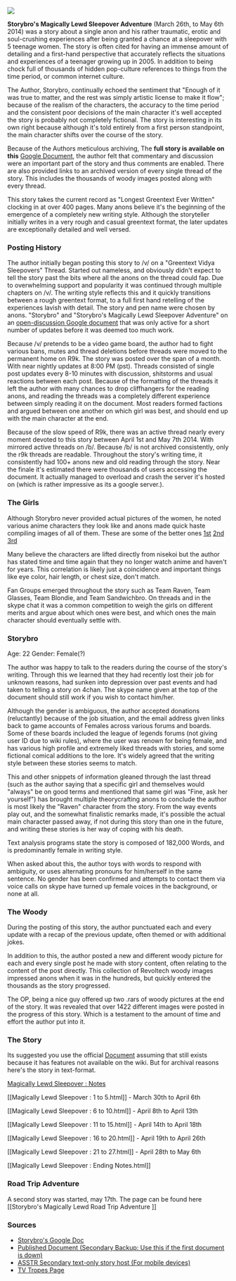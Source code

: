 ![](http://i.imgur.com/4xxpU3q.jpg)

**Storybro's Magically Lewd Sleepover Adventure** (March 26th, to May 6th 2014) was a story about a single anon and his rather traumatic, erotic and soul-crushing experiences after being granted a chance at a sleepover with 5 teenage women. The story is often cited for having an immense amount of detailing and a first-hand perspective that accurately reflects the situations and experiences of a teenager growing up in 2005. In addition to being chock full of thousands of hidden pop-culture references to things from the time period, or common internet culture.

The Author, Storybro, continually echoed the sentiment that "Enough of it was true to matter, and the rest was simply artistic license to make it flow"; because of the realism of the characters, the accuracy to the time period and the consistent poor decisions of the main character it's well accepted the story is probably not completely fictional. The story is interesting in its own right because although it's told entirely from a first person standpoint, the main character shifts over the course of the story.

Because of the Authors meticulous archiving, The **full story is available on this** [Google Document](https://docs.google.com/document/d/1KvjPwwYXYNMopylbhQNl5e3_UFvV8qP_We72xWYCmao/edit#), the author felt that commentary and discussion were an important part of the story and thus comments are enabled. There are also provided links to an archived version of every single thread of the story. This includes the thousands of woody images posted along with every thread.

This story takes the current record as "Longest Greentext Ever Written" clocking in at over 400 pages. Many anons believe it's the beginning of the emergence of a completely new writing style. Although the storyteller initially writes in a very rough and casual greentext format, the later updates are exceptionally detailed and well versed.


### Posting History

The author initially began posting this story to /v/ on a "Greentext Vidya Sleepovers" Thread. Started out nameless, and obviously didn't expect to tell the story past the bits where all the anons on the thread could fap. Due to overwhelming support and popularity it was continued through multiple chapters on /v/. The writing style reflects this and it quickly transitions between a rough greentext format, to a full first hand retelling of the experiences lavish with detail. The story and pen name were chosen by anons. "Storybro" and "Storybro's Magically Lewd Sleepover Adventure" on an [open-discussion Google document](https://docs.google.com/document/d/1JDJVFoV2liUOI0BPSMZVPUvT1PNUrTiSRMIQz6DTiT8/edit#heading=h.3p5440nfv9t6) that was only active for a short number of updates before it was deemed too much work.

Because /v/ pretends to be a video game board, the author had to fight various bans, mutes and thread deletions before threads were moved to the permanent home on R9k. The story was posted over the span of a month. With near nightly updates at 8:00 PM (pst). Threads consisted of single post updates every 8-10 minutes with discussion, shitstorms and usual reactions between each post. Because of the formatting of the threads it left the author with many chances to drop cliffhangers for the reading anons, and reading the threads was a completely different experience between simply reading it on the document. Most readers formed factions and argued between one another on which girl was best, and should end up with the main character at the end.

Because of the slow speed of R9k, there was an active thread nearly every moment devoted to this story between April 1st and May 7th 2014. With mirrored active threads on /b/. Because /b/ is not archived consistently, only the r9k threads are readable. Throughout the story's writing time, it consistently had 100+ anons new and old reading through the story. Near the finale it's estimated there were thousands of users accessing the document. It actually managed to overload and crash the server it's hosted on (which is rather impressive as its a google server.).




### The Girls

Although Storybro never provided actual pictures of the women, he noted various anime characters they look like and anons made quick haste compiling images of all of them.
These are some of the better ones
[1st](http://i.imgur.com/b2DoRRa.jpg)
[2nd](http://i.imgur.com/P0hN9zJ.jpg)
[3rd](http://i.imgur.com/ywU83MM.png)

Many believe the characters are lifted directly from nisekoi but the author has stated time and time again that they no longer watch anime and haven't for years. This correlation is likely just a coincidence and important things like eye color, hair length, or chest size, don't match.

Fan Groups emerged throughout the story such as Team Raven, Team Glasses, Team Blondie, and Team Sandwichbro. On threads and in the skype chat it was a common competition to weigh the girls on different merits and argue about which ones were best, and which ones the main character should eventually settle with.



### Storybro

Age: 22
Gender: Female(?)

The author was happy to talk to the readers during the course of the story's writing. Through this we learned that they had recently lost their job for unknown reasons, had sunken into depression over past events and had taken to telling a story on 4chan. The skype name given at the top of the document should still work if you wish to contact him/her.

Although the gender is ambiguous, the author accepted donations (reluctantly) because of the job situation, and the email address given links back to game accounts of Females across various forums and boards. Some of these boards included the league of legends forums (not giving user ID due to wiki rules), where the user was renown for being female, and has various high profile and extremely liked threads with stories, and some fictional comical additions to the lore. It's widely agreed that the writing style between these stories seems to match.

 This and other snippets of information gleaned through the last thread (such as the author saying that a specific girl and themselves would "always" be on good terms and mentioned that same girl was "Fine, ask her yourself") has brought multiple theorycrafting anons to conclude the author is most likely the "Raven" character from the story. From the way events play out, and the somewhat finalistic remarks made, it's possible the actual main character passed away, if not during this story than one in the future, and writing these stories is her way of coping with his death.

Text analysis programs state the story is composed of 182,000 Words, and is predominantly female in writing style. 


When asked about this, the author toys with words to respond with ambiguity, or uses alternating pronouns for him/herself in the same sentence. No gender has been confirmed and attempts to contact them via voice calls on skype have turned up female voices in the background, or none at all.

### The Woody

During the posting of this story, the author punctuated each and every update with a recap of the previous update, often themed or with additional jokes. 

In addition to this, the author posted a new and different woody picture for each and every single post he made with story content, often relating to the content of the post directly. This collection of Revoltech woody images impressed anons when it was in the hundreds, but quickly entered the thousands as the story progressed.

The OP, being a nice guy offered up two .rars of woody pictures at the end of the story. It was revealed that over 1422 different images were posted in the progress of this story. Which is a testament to the amount of time and effort the author put into it.

### The Story
Its suggested you use the official [Document](https://docs.google.com/document/d/1KvjPwwYXYNMopylbhQNl5e3_UFvV8qP_We72xWYCmao/edit#) assuming that still exists because it has features not available on the wiki. But for archival reasons here's the story in text-format.

[Magically Lewd Sleepover : Notes](https://github.com/bibanon/bibanon/wiki/Magically-Lewd-Sleepover-:-Notes)

[[Magically Lewd Sleepover : 1 to 5.html]] - March 30th to April 6th

[[Magically Lewd Sleepover : 6 to 10.html]] - April 8th to April 13th

[[Magically Lewd Sleepover : 11 to 15.html]] - April 14th to April 18th

[[Magically Lewd Sleepover : 16 to 20.html]] - April 19th to April 26th

[[Magically Lewd Sleepover : 21 to 27.html]] - April 28th to May 6th

[[Magically Lewd Sleepover : Ending Notes.html]]

### Road Trip Adventure
A second story was started, may 17th. The page can be found here [[Storybro's Magically Lewd Road Trip Adventure  ]]

### Sources

* [Storybro's Google Doc](https://docs.google.com/document/d/1KvjPwwYXYNMopylbhQNl5e3_UFvV8qP_We72xWYCmao/edit#)
* [Published Document (Secondary Backup: Use this if the first document is down)](https://docs.google.com/document/d/1KvjPwwYXYNMopylbhQNl5e3_UFvV8qP_We72xWYCmao/pub)
* [ASSTR Secondary text-only story host (For mobile devices)](http://www.asstr.org/files/Authors/Storybro/)
* [TV Tropes Page](http://tvtropes.org/pmwiki/pmwiki.php/WebOriginal/StorybrosMagicallyLewdSleepoverAdventure)